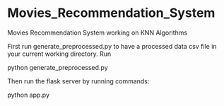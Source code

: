 # Movies_Recommendation_System
Movies Recommendation System working on KNN Algorithms


First run generate_preprocessed.py to have a processed data csv file in your current working directory. Run

python generate_preprocessed.py


Then run the flask server by running commands:

python app.py
